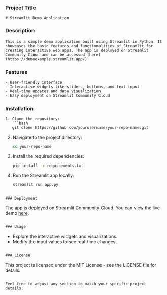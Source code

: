 

### Project Title
```
# Streamlit Demo Application
```

### Description
```
This is a simple demo application built using Streamlit in Python. It showcases the basic features and functionalities of Streamlit for creating interactive web apps. The app is deployed on Streamlit Community Cloud and can be accessed [here](https://demoexample.streamlit.app/).
```

### Features
```
- User-friendly interface
- Interactive widgets like sliders, buttons, and text input
- Real-time updates and data visualization
- Easy deployment on Streamlit Community Cloud
```

### Installation
```
1. Clone the repository:
   ```bash
   git clone https://github.com/yourusername/your-repo-name.git
   ```

2. Navigate to the project directory:
   ```bash
   cd your-repo-name
   ```

3. Install the required dependencies:
   ```bash
   pip install -r requirements.txt
   ```

4. Run the Streamlit app locally:
   ```bash
   streamlit run app.py
   ```
```

### Deployment
```
The app is deployed on Streamlit Community Cloud. You can view the live demo [here](https://demoexample.streamlit.app/).
```

### Usage
```
- Explore the interactive widgets and visualizations.
- Modify the input values to see real-time changes.
```

### License
```
This project is licensed under the MIT License - see the LICENSE file for details.
```

Feel free to adjust any section to match your specific project details.
